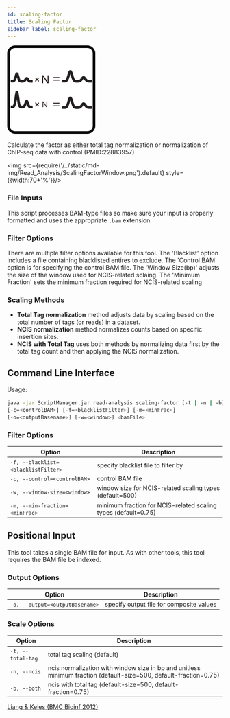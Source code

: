 ```yaml
---
id: scaling-factor
title: Scaling Factor
sidebar_label: scaling-factor
---
```


![scaling-factor](/../static/icons/Read_Analysis/ScalingFactor_square.svg)

Calculate the factor as either total tag normalization or normalization of ChIP-seq data with control (PMID:22883957)

<img src={require('/../static/md-img/Read_Analysis/ScalingFactorWindow.png').default} style={{width:70+'%'}}/>

### File Inputs 
This script processes BAM-type files so make sure your input is properly formatted and uses the appropriate `.bam` extension. 

### Filter Options
There are multiple filter options available for this tool. The 'Blacklist' option includes a file containing blacklisted entires to exclude. The 'Control BAM' option is for specifying the control BAM file. The 'Window Size(bp)' adjusts the size of the window used for NCIS-related sclaing. The 'Minimum Fraction' sets the minimum fraction required for NCIS-related scaling

### Scaling Methods

* **Total Tag normalization** method adjusts data by scaling based on the total number of tags (or reads) in a dataset. 
* **NCIS normalization** method normalizes counts based on specific insertion sites.
* **NCIS with Total Tag** uses both methods by normalizing data first by the total tag count and then applying the NCIS normalization. 


## Command Line Interface

Usage:
```bash
java -jar ScriptManager.jar read-analysis scaling-factor [-t | -n | -b] [-hV]
[-c=<controlBAM>] [-f=<blacklistFilter>] [-m=<minFrac>]
[-o=<outputBasename>] [-w=<window>] <bamFile>
```


### Filter Options
| Option | Description |
| ------ | ----------- |
| `-f, --blacklist=<blacklistFilter>` | specify blacklist file to filter by |
| `-c, --control=<controlBAM>` | control BAM file |
| `-w, --window-size=<window>` | window size for NCIS-related scaling types (default=500) |
| `-m, --min-fraction=<minFrac>` | minimum fraction for NCIS-related scaling types (default=0.75) |




## Positional Input

This tool takes a single BAM file for input. As with other tools, this tool requires the BAM file be indexed.


### Output Options

| Option | Description |
| ------ | ----------- |
| `-o, --output=<outputBasename>` | specify output file for composite values |


### Scale Options

| Option | Description |
| ------ | ----------- |
| `-t, --total-tag` | total tag scaling (default) |
| `-n, --ncis` | ncis normalization with window size in bp and unitless minimum fraction (default-size=500, default-fraction=0.75) |
| `-b, --both` | ncis with total tag (default-size=500, default-fraction=0.75) |

[Liang & Keles (BMC Bioinf 2012)][Liang_2012]


[Liang_2012]:https://pubmed.ncbi.nlm.nih.gov/22883957/
[file-format]:/docs/References/file-formats
